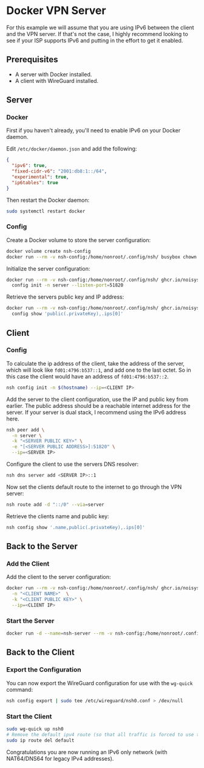 # Docker VPN Server

For this example we will assume that you are using IPv6 between the client and
the VPN server. If that's not the case, I highly recommend looking to see if 
your ISP supports IPv6 and putting in the effort to get it enabled.

## Prerequisites

* A server with Docker installed.
* A client with WireGuard installed.

## Server

### Docker

First if you haven't already, you'll need to enable IPv6 on your Docker daemon.

Edit `/etc/docker/daemon.json` and add the following:

```json
{
  "ipv6": true,
  "fixed-cidr-v6": "2001:db8:1::/64",
  "experimental": true,
  "ip6tables": true
}
```

Then restart the Docker daemon:

```sh
sudo systemctl restart docker
```

### Config

Create a Docker volume to store the server configuration:

```sh
docker volume create nsh-config
docker run --rm -v nsh-config:/home/nonroot/.config/nsh/ busybox chown -R 65532:65532 /home/nonroot/.config/nsh/
```

Initialize the server configuration:

```sh
docker run --rm -v nsh-config:/home/nonroot/.config/nsh/ ghcr.io/noisysockets/nsh:latest \
  config init -n server --listen-port=51820
```

Retrieve the servers public key and IP address:

```sh
docker run --rm -v nsh-config:/home/nonroot/.config/nsh/ ghcr.io/noisysockets/nsh:latest \
  config show 'public(.privateKey),.ips[0]'
```

## Client

### Config

To calculate the ip address of the client, take the address of the server, which
will look like `fd01:4796:b537::1`, and add one to the last octet. So in this case
the client would have an address of `fd01:4796:b537::2`.

```sh
nsh config init -n $(hostname) --ip=<CLIENT IP>
```

Add the server to the client configuration, use the IP and public key from earlier.
The public address should be a reachable internet address for the server. If
your server is dual stack, I recommend using the IPv6 address here.

```sh
nsh peer add \
  -n server \
  -k "<SERVER PUBLIC KEY>" \
  -e "[<SERVER PUBLIC ADDRESS>]:51820" \
  --ip=<SERVER IP>
```

Configure the client to use the servers DNS resolver:
  
```sh
nsh dns server add <SERVER IP>::1
```

Now set the clients default route to the internet to go through the VPN server:

```sh
nsh route add -d "::/0" --via=server
```

Retrieve the clients name and public key:

```sh
nsh config show '.name,public(.privateKey),.ips[0]'
```

## Back to the Server

### Add the Client

Add the client to the server configuration:

```sh
docker run --rm -v nsh-config:/home/nonroot/.config/nsh/ ghcr.io/noisysockets/nsh:latest peer add \
  -n "<CLIENT NAME>"  \
  -k "<CLIENT PUBLIC KEY>" \
  --ip=<CLIENT IP>
```

### Start the Server

```sh
docker run -d --name=nsh-server --rm -v nsh-config:/home/nonroot/.config/nsh/ -p51820:51820/udp ghcr.io/noisysockets/nsh:latest up --enable-router --enable-dns
```

## Back to the Client

### Export the Configuration

You can now export the WireGuard configuration for use with the `wg-quick` command:

```sh
nsh config export | sudo tee /etc/wireguard/nsh0.conf > /dev/null
```

### Start the Client

```sh
sudo wg-quick up nsh0
# Remove the default ipv4 route (so that all traffic is forced to use the tunnel)
sudo ip route del default
```

Congratulations you are now running an IPv6 only network (with NAT64/DNS64 for legacy IPv4 addresses).